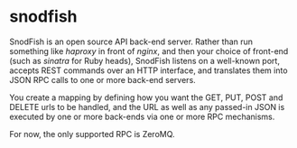 snodfish
========

SnodFish is an open source API back-end server.
Rather than run something like _haproxy_ in front of _nginx_, and then your choice of front-end
(such as _sinatra_ for Ruby heads), SnodFish listens on a well-known port,
accepts REST commands over an HTTP interface,
and translates them into JSON RPC calls to one or more back-end servers.

You create a mapping by defining how you want the GET, PUT, POST and DELETE urls to be handled,
and the URL as well as any passed-in JSON is executed by one or more back-ends via one or more
RPC mechanisms.

For now, the only supported RPC is ZeroMQ.
